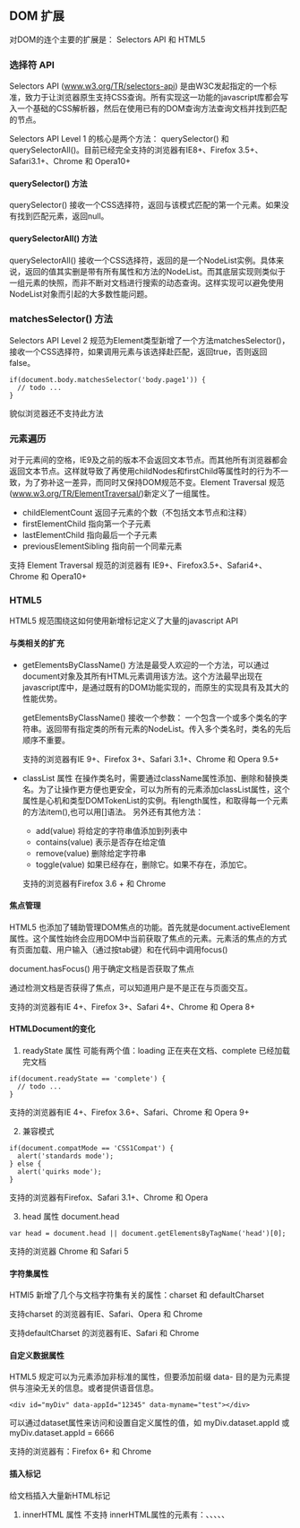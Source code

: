 ## DOM 扩展

对DOM的连个主要的扩展是： Selectors API 和 HTML5

### 选择符 API
Selectors API (www.w3.org/TR/selectors-api) 是由W3C发起指定的一个标准，致力于让浏览器原生支持CSS查询。所有实现这一功能的javascript库都会写入一个基础的CSS解析器，然后在使用已有的DOM查询方法查询文档并找到匹配的节点。

Selectors API Level 1 的核心是两个方法： querySelector() 和 querySelectorAll()。目前已经完全支持的浏览器有IE8+、Firefox 3.5+、Safari3.1+、Chrome 和 Opera10+

#### querySelector() 方法
querySelector() 接收一个CSS选择符，返回与该模式匹配的第一个元素。如果没有找到匹配元素，返回null。

#### querySelectorAll() 方法
querySelectorAll() 接收一个CSS选择符，返回的是一个NodeList实例。具体来说，返回的值其实删是带有所有属性和方法的NodeList。而其底层实现则类似于一组元素的快照，而非不断对文档进行搜索的动态查询。这样实现可以避免使用NodeList对象而引起的大多数性能问题。

### matchesSelector() 方法
Selectors API Level 2 规范为Element类型新增了一个方法matchesSelector()，接收一个CSS选择符，如果调用元素与该选择赴匹配，返回true，否则返回false。
```
if(document.body.matchesSelector('body.page1')) {
  // todo ...
}
```
貌似浏览器还不支持此方法

### 元素遍历
对于元素间的空格，IE9及之前的版本不会返回文本节点。而其他所有浏览器都会返回文本节点。这样就导致了再使用childNodes和firstChild等属性时的行为不一致，为了弥补这一差异，而同时又保持DOM规范不变。Element Traversal 规范(www.w3.org/TR/ElementTraversal/)新定义了一组属性。
- childElementCount 返回子元素的个数（不包括文本节点和注释）
- firstElementChild 指向第一个子元素
- lastElementChild 指向最后一个子元素
- previousElementSibling 指向前一个同辈元素

支持 Element Traversal 规范的浏览器有 IE9+、Firefox3.5+、Safari4+、Chrome 和 Opera10+

### HTML5
HTML5 规范围绕这如何使用新增标记定义了大量的javascript API

#### 与类相关的扩充
- getElementsByClassName() 方法是最受人欢迎的一个方法，可以通过document对象及其所有HTML元素调用该方法。这个方法最早出现在javascript库中，是通过既有的DOM功能实现的，而原生的实现具有及其大的性能优势。

  getElementsByClassName() 接收一个参数： 一个包含一个或多个类名的字符串。返回带有指定类的所有元素的NodeList。传入多个类名时，类名的先后顺序不重要。

  支持的浏览器有IE 9+、Firefox 3+、Safari 3.1+、Chrome 和 Opera 9.5+

- classList 属性
  在操作类名时，需要通过className属性添加、删除和替换类名。为了让操作更方便也更安全，可以为所有的元素添加classList属性，这个属性是心机和类型DOMTokenList的实例。有length属性，和取得每一个元素的方法item(),也可以用[]语法。 另外还有其他方法：
  - add(value) 将给定的字符串值添加到列表中
  - contains(value) 表示是否存在给定值
  - remove(value) 删除给定字符串
  - toggle(value) 如果已经存在，删除它。如果不存在，添加它。

  支持的浏览器有Firefox 3.6 + 和 Chrome

#### 焦点管理
HTML5 也添加了辅助管理DOM焦点的功能。首先就是document.activeElement属性。这个属性始终会应用DOM中当前获取了焦点的元素。元素活的焦点的方式有页面加载、用户输入（通过按tab键）和在代码中调用focus()

document.hasFocus() 用于确定文档是否获取了焦点

通过检测文档是否获得了焦点，可以知道用户是不是正在与页面交互。

支持的浏览器有IE 4+、Firefox 3+、Safari 4+、Chrome 和 Opera 8+

#### HTMLDocument的变化
1. readyState 属性 可能有两个值：loading 正在夹在文档、complete 已经加载完文档
  ```
  if(document.readyState == 'complete') {
    // todo ...
  }
  ```
  支持的浏览器有IE 4+、Firefox 3.6+、Safari、Chrome 和 Opera 9+

2. 兼容模式
  ```
  if(document.compatMode == 'CSS1Compat') {
    alert('standards mode');
  } else {
    alert('quirks mode');
  }
  ```
  支持的浏览器有Firefox、Safari 3.1+、Chrome 和 Opera

3. head 属性 document.head

  ```
  var head = document.head || document.getElementsByTagName('head')[0];

  ```
  支持的浏览器 Chrome 和 Safari 5

#### 字符集属性
HTMl5 新增了几个与文档字符集有关的属性：charset 和 defaultCharset

支持charset 的浏览器有IE、Safari、Opera 和 Chrome

支持defaultCharset 的浏览器有IE、Safari 和 Chrome

#### 自定义数据属性
HTML5 规定可以为元素添加非标准的属性，但要添加前缀 data- 目的是为元素提供与渲染无关的信息。或者提供语音信息。
```
<div id="myDiv" data-appId="12345" data-myname="test"></div>
```
可以通过dataset属性来访问和设置自定义属性的值，如 myDiv.dataset.appId 或 myDiv.dataset.appId = 6666

支持的浏览器有：Firefox 6+ 和 Chrome

#### 插入标记
给文档插入大量新HTML标记

1. innerHTML 属性
不支持 innerHTML属性的元素有：<col>、<colgroup>、<frameset>、<head>、<html>、<style>、<table>、<tbody>、<thead>、<tfoot>、<tr>

2. outerHTML 属性

3. insertAdjacentHTML() 

4. 内存与性能问题

#### scrollIntoView() 方法
可以在所有的HTML元素上调用，通过滚动浏览器窗口或某个容器元素，调用元素就可以出现在视口中，如果给这个方法传入true作为参数。或者传入任何参数，那么窗口滚动之后会让调用元素的顶部与视口顶部尽可能平齐。如果传入false作为参数，调用元素会尽可能全部出现在视口中。不过顶部不一定平齐。实际上，为某个元素设置焦点也会导致浏览器滚动并显示出获取焦点的浏览器。

支持的浏览器有 IE、Firefox、 Safari 和 Opera

### 专有扩展

#### 文档模式

#### children 属性

#### contains() 方法

判断一个节点是不是另一个节点的后代
```
alert(document.documentElement.contains(document.body)); // true
```

#### 插入文本

1. innerText 属性

2. outerText 属性

#### 滚动

1. scrollIntoViewIfNeeded(allignCenter)

2. scrollByLines(lineCount)

3. scrollByPages(pageCount)

